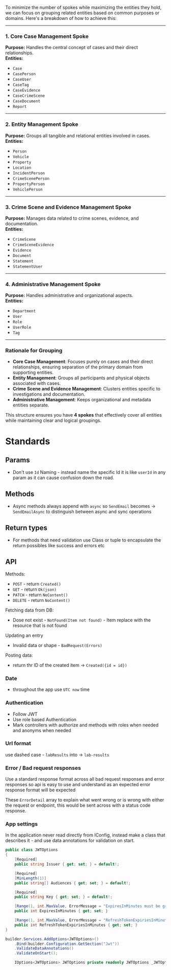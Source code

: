 To minimize the number of spokes while maximizing the entities they hold, we can focus on grouping related entities based on common purposes or domains. Here's a breakdown of how to achieve this:

---

### **1. Core Case Management Spoke**
**Purpose:** Handles the central concept of cases and their direct relationships.  
**Entities:**
- `Case`
- `CasePerson`
- `CaseUser`
- `CaseTag`
- `CaseEvidence`
- `CaseCrimeScene`
- `CaseDocument`
- `Report`

---

### **2. Entity Management Spoke**
**Purpose:** Groups all tangible and relational entities involved in cases.  
**Entities:**
- `Person`
- `Vehicle`
- `Property`
- `Location`
- `IncidentPerson`
- `CrimeScenePerson`
- `PropertyPerson`
- `VehiclePerson`

---

### **3. Crime Scene and Evidence Management Spoke**
**Purpose:** Manages data related to crime scenes, evidence, and documentation.  
**Entities:**
- `CrimeScene`
- `CrimeSceneEvidence`
- `Evidence`
- `Document`
- `Statement`
- `StatementUser`

---

### **4. Administrative Management Spoke**
**Purpose:** Handles administrative and organizational aspects.  
**Entities:**
- `Department`
- `User`
- `Role`
- `UserRole`
- `Tag`

---

### **Rationale for Grouping**
- **Core Case Management**: Focuses purely on cases and their direct relationships, ensuring separation of the primary domain from supporting entities.
- **Entity Management**: Groups all participants and physical objects associated with cases.
- **Crime Scene and Evidence Management**: Clusters entities specific to investigations and documentation.
- **Administrative Management**: Keeps organizational and metadata entities separate.

This structure ensures you have **4 spokes** that effectively cover all entities while maintaining clear and logical groupings.



# Standards 

## Params

- Don't use `Id` Naming - instead name the specific Id it is like `userId` in any param as it can cause confusion down the road.

## Methods

- Async methods always append with `async` so `SendEmail` becomes -> `SendEmailAsync` to distinguish between async and sync operations

## Return types

- For methods that need validation use Class or tuple to encapsulate the return possibles like success and errors etc


## API

Methods:

- `POST` - return `Created()`
- `GET`  - return `Ok(json)`
- `PATCH` - return `NoContent()`
- `DELETE` - return `NoContent()`

Fetching data from DB:

- Dose not exist - `NotFound(Item not found)` - Item replace with the resource that is not found

Updating an entry

- Invalid data or shape - `BadRequest(Errors)`

Posting data:

- return thr ID of the created item -> `Created({id = id})`

### Date

- throughout the app use `UTC now` time

### Authentication

- Follow JWT
- Use role based Authentication
- Mark controllers with authorize and methods with roles when needed and anonyms when needed 

### Url format

use dashed case - `labResults` into -> `lab-results`

### Error / Bad request responses

Use a standard response format across all bad request responses and error responses so api is easy to use and understand 
as an expected error response format will be expected

These `ErrorDetail` array to explain what went wrong or is wrong with either the request or endpoint, this would be sent across with a status code response.

### App settings 

In the application never read directly from IConfig, instead make a class that describes it - and use data annotations for validation on start. 

```cs
public class JWTOptions
{
    [Required]
    public string Issuer { get; set; } = default!;

    [Required]
    [MinLength(1)]
    public string[] Audiences { get; set; } = default!;

    [Required]
    public string Key { get; set; } = default!;

    [Range(1, int.MaxValue, ErrorMessage = "ExpiresInMinutes must be greater than 0.")]
    public int ExpiresInMinutes { get; set; }

    [Range(1, int.MaxValue, ErrorMessage = "RefreshTokenExpiriesInMinutes must be greater than 0.")]
    public int RefreshTokenExpiriesInMinutes { get; set; }
}

builder.Services.AddOptions<JWTOptions>()
    .Bind(builder.Configuration.GetSection("Jwt"))
    .ValidateDataAnnotations()
    .ValidateOnStart();

    IOptions<JWTOptions> JWTOptions private readonly JWTOptions _JWTOptions = JWTOptions.Value;
```